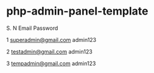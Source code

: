 # php-admin-panel-template

  S. N	      Email	                    Password
  
   1	      superadmin@gmail.com	      admin123
   
   2	      testadmin@gmail.com	        admin123
   
   3	      tempadmin@gmail.com	        admin123
